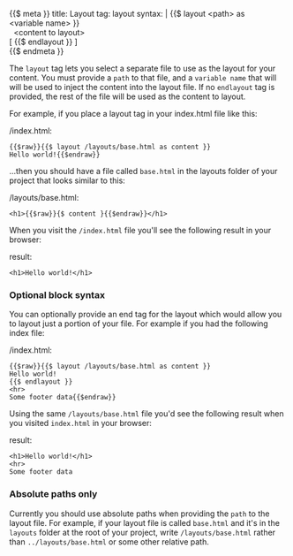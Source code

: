 {{$ meta }}
title: Layout
tag: layout
syntax: |
    {{$&nbsp;layout&nbsp;&lt;path&gt;&nbsp;as &lt;variable&nbsp;name&gt;&nbsp;}}<br>
    &nbsp;&nbsp;&lt;content to layout&gt;<br>
    [ {{$&nbsp;endlayout&nbsp;}} ]<br>
{{$ endmeta }}

The `layout` tag lets you select a separate file to use as the layout for your content. You must provide a `path` to that file, and a `variable name` that will will be used to inject the content into the layout file. If no `endlayout` tag is provided, the rest of the file will be used as the content to layout. 

For example, if you place a layout tag in your index.html file like this:

/index.html:

    {{$raw}}{{$ layout /layouts/base.html as content }}
    Hello world!{{$endraw}}

...then you should have a file called `base.html` in the layouts folder of your project that looks similar to this:

/layouts/base.html:
  
    <h1>{{$raw}}{$ content }{{$endraw}}</h1>

When you visit the `/index.html` file you'll see the following result in your browser:

result:

    <h1>Hello world!</h1>

### Optional block syntax

You can optionally provide an end tag for the layout which would allow you to layout just a portion of your file. For example if you had the following index file:

/index.html:

    {{$raw}}{{$ layout /layouts/base.html as content }}
    Hello world!
    {{$ endlayout }}
    <hr>
    Some footer data{{$endraw}}   

Using the same `/layouts/base.html` file you'd see the following result when you visited `index.html` in your browser:

result:

    <h1>Hello world!</h1>
    <hr>
    Some footer data


### Absolute paths only

Currently you should use absolute paths when providing the `path` to the layout file. For example, if your layout file is called `base.html` and it's in the `layouts` folder at the root of your project, write `/layouts/base.html` rather than `../layouts/base.html` or some other relative path.

